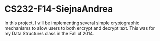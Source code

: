 # CS232-F14-SiejnaAndrea

In this project, I will be implementing several simple cryptographic mechanisms to allow users to both encrypt and decrypt text.
This was for my Data Structures class in the Fall of 2014.
